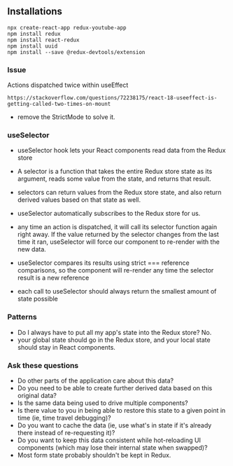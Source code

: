 ## Installations

```
npx create-react-app redux-youtube-app
npm install redux
npm install react-redux
npm install uuid
npm install --save @redux-devtools/extension
```

### Issue

Actions dispatched twice within useEffect

`https://stackoverflow.com/questions/72238175/react-18-useeffect-is-getting-called-two-times-on-mount`

- remove the StrictMode to solve it.


### useSelector

- useSelector hook lets your React components read data from the Redux store
- A selector is a function that takes the entire Redux store state as its argument, reads some value from the state, and returns that result.
- selectors can return values from the Redux store state, and also return derived values based on that state as well.

- useSelector automatically subscribes to the Redux store for us.
- any time an action is dispatched, it will call its selector function again right away. If the value returned by the selector changes from the last time it ran, useSelector will force our component to re-render with the new data.
- useSelector compares its results using strict === reference comparisons, so the component will re-render any time the selector result is a new reference
- each call to useSelector should always return the smallest amount of state possible
  
### Patterns

- Do I always have to put all my app's state into the Redux store? No.
- your global state should go in the Redux store, and your local state should stay in React components.

### Ask these questions

- Do other parts of the application care about this data?
- Do you need to be able to create further derived data based on this original data?
- Is the same data being used to drive multiple components?
- Is there value to you in being able to restore this state to a given point in time (ie, time travel debugging)?
- Do you want to cache the data (ie, use what's in state if it's already there instead of re-requesting it)?
- Do you want to keep this data consistent while hot-reloading UI components (which may lose their internal state when swapped)?
- Most form state probably shouldn't be kept in Redux.